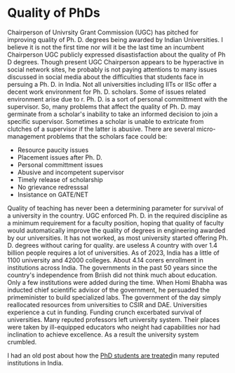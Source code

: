 # Quality of PhDs

Chairperson of Univrsity Grant Commission (UGC) has pitched for improving quality of Ph. D. degrees being awarded by Indian Universities. I believe it is
not the first time nor will it be the last time an incumbent Chairperson UGC publicly expressed disastisfaction about the quality of Ph D degrees. Though
present UGC Chairperson appears to be hyperactive in social network sites, he probably is not paying attentions to many issues discussed in social media
about the difficulties that students face in persuing a Ph. D. in India. Not all universities including IITs or IISc offer a decent work environment for
Ph. D. scholars. Some of issues related environment arise due to r. Ph. D.
is a sort of personal committment with the supervisor. So, many problems that affect the quality of Ph. D. may germinate from a scholar's inability to 
take an informed decision to join a specific supervisor. Sometimes a scholar is unable to extricate from clutches of a supervisor if the latter is 
abusive. 
There are several micro-management problems that the scholars face could be:
- Resource paucity issues
- Placement issues after Ph. D.
- Personal committment issues
- Abusive and incompetent supervisor
- Timely release of scholarship
- No grievance redresssal
- Insistance on GATE/NET 

Quality of teaching has never been a determining parameter for survival of a university in the country. UGC enforced Ph. D. in the required discipline
as a minimum requirement for a faculty position, hoping that quality of faculty would automatically improve the quality of degrees in engineering awarded 
by our universities. It has not worked, as most university started offering Ph. D. degrees without caring for quality. 
are useless A country with over 1.4 billion
people requires a lot of universities. As of 2023, India has a little of 1100  university and 42000 colleges. About 4.14 corers enrollment in 
institutions across India. The governments in the past 50 years since the country's independence
from Briish did not think much about education. Only a few institutions were added during the time. When Homi Bhabha was inducted chief scientific 
advisor of the government, he persuaded the primeminister to build specialized labs. The government of the day simply reallocated resources from universities
to CSIR and DAE. Universities experience a cut in funding. Funding crunch excerbated survival of universities. Many reputed professors left university 
system. Their places were taken by ill-equipped educators who neight had capabilities nor had inclination to achieve excellence. As a result the university
system crumbled. 


I had an old post about how the [PhD students are treated](Topics/PhDstudents.md)in many reputed institutions in India.  
